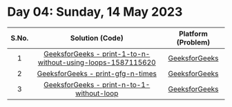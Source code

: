 # Day 04: Sunday, 14 May 2023

| S.No. |                                                                 Solution (Code)                                                                 |                                             Platform (Problem)                                             |
| :---: | :---------------------------------------------------------------------------------------------------------------------------------------------: | :--------------------------------------------------------------------------------------------------------: |
|   1   | [GeeksforGeeks - print-1-to-n-without-using-loops-1587115620](/Day%2004%20-%20140523/GFG%20-%20print-1-to-n-without-using-loops-1587115620.cpp) | [GeeksforGeeks](https://practice.geeksforgeeks.org/problems/print-1-to-n-without-using-loops-1587115620/1) |
|   2   |                           [GeeksforGeeks - print-gfg-n-times](/Day%2004%20-%20140523/GFG%20-%20print-gfg-n-times.cpp)                           |              [GeeksforGeeks](https://practice.geeksforgeeks.org/problems/print-gfg-n-times/1)              |
|   3   |                   [GeeksforGeeks - print-n-to-1-without-loop](/Day%2004%20-%20140523/GFG%20-%20print-n-to-1-without-loop.cpp)                   |          [GeeksforGeeks](https://practice.geeksforgeeks.org/problems/print-n-to-1-without-loop/1)          |
